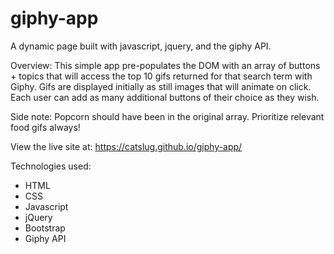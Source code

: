 # giphy-app
A dynamic page built with javascript, jquery, and the giphy API.

Overview: This simple app pre-populates the DOM with an array of buttons + topics that will access the top 10 gifs returned 
for that search term with Giphy. Gifs are displayed initially as still images that will animate on click. Each user can add
as many additional buttons of their choice as they wish.

Side note: Popcorn should have been in the original array. Prioritize relevant food gifs always!

View the live site at: https://catslug.github.io/giphy-app/ 

Technologies used: 
  * HTML
  * CSS
  * Javascript
  * jQuery
  * Bootstrap
  * Giphy API
